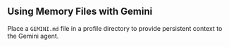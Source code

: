 ## Using Memory Files with Gemini

Place a `GEMINI.md` file in a profile directory to provide persistent context to the Gemini agent.